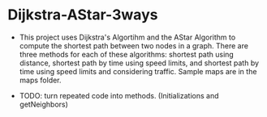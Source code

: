 # Dijkstra-AStar-3ways

- This project uses Dijkstra's Algortihm and the AStar Algorithm to compute the shortest path between two nodes in a graph. There are three methods for each of these algorithms: shortest path using distance, shortest path by time using speed limits, and shortest path by time using speed limits and considering traffic. Sample maps are in the maps folder.

- TODO: turn repeated code into methods. (Initializations and getNeighbors)
